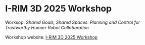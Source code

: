 # I-RIM 3D 2025 Workshop

Worksop: *Shared Goals, Shared Spaces: Planning and Control for Trustworthy Human-Robot Collaboration*

Workshop website: [I-RIM 3D 2025 Workshop](https://hrc-research.github.io/irim2025/)

